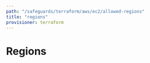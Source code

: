 ```yaml
---
path: "/safeguards/terraform/aws/ec2/allowed-regions"
title: "regions"
provisioner: terraform
---
```


# Regions
